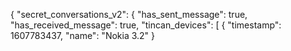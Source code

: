 {
  "secret_conversations_v2": {
    "has_sent_message": true,
    "has_received_message": true,
    "tincan_devices": [
      {
        "timestamp": 1607783437,
        "name": "Nokia 3.2"
      }
